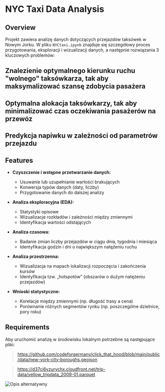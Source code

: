 # NYC Taxi Data Analysis

## Overview
Projekt zawiera analizę danych dotyczących przejazdów taksówek w Nowym Jorku.
W pliku `NYCtaxi.ipynb` znajduje się szczegółowy proces przygotowania, eksploracji i wizualizacji danych, a następnie rozwiązania 3 kluczowych problemów:
## Znalezienie optymalnego kierunku ruchu "wolnego" taksówkarza, tak aby maksymalizować szansę zdobycia pasażera
## Optymalna alokacja taksówkarzy, tak aby minimalizować czas oczekiwania pasażerów na przewóz
## Predykcja napiwku w zależności od parametrów przejazdu

## Features
- **Czyszczenie i wstępne przetwarzanie danych:**  
  - Usuwanie lub uzupełnianie wartości brakujących  
  - Konwersja typów danych (daty, liczby)  
  - Przygotowanie danych do dalszej analizy

- **Analiza eksploracyjna (EDA):**  
  - Statystyki opisowe
  - Wizualizacje rozkładów i zależności między zmiennymi  
  - Identyfikacja wartości odstających

- **Analiza czasowa:**  
  - Badanie zmian liczby przejazdów w ciągu dnia, tygodnia i miesiąca  
  - Identyfikacja godzin i dni o największym natężeniu ruchu

- **Analiza przestrzenna:**  
  - Wizualizacja na mapach lokalizacji rozpoczęcia i zakończenia kursów  
  - Identyfikacja tzw. „hotspotów” (obszarów o dużym natężeniu przejazdów)

- **Wnioski statystyczne:**  
  - Korelacje między zmiennymi (np. długość trasy a cena)  
  - Porównanie różnych segmentów rynku (np. poszczególne dzielnice, pory roku)

## Requirements
Aby uruchomić analizę w środowisku lokalnym potrzebne są następujące pliki:
> https://github.com/codeforgermany/click_that_hood/blob/main/public/data/new-york-city-boroughs.geojson

> https://d37ci6vzurychx.cloudfront.net/trip-data/yellow_tripdata_2009-01.parquet

![Opis alternatywny](.C:/Users/marco/OneDrive/Documents/Praca/optymalny_kierunek_ruchu.png "Optymalny kierunek ruchu taksówek")





